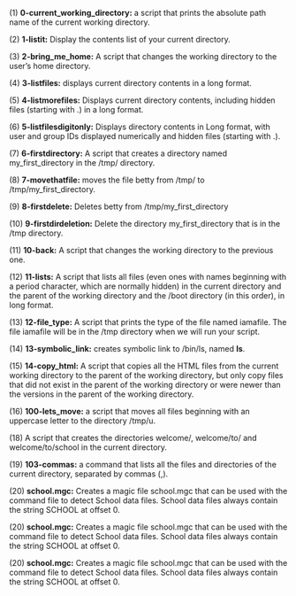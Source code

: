 (1) **0-current_working_directory:** a script that prints the absolute path name of the current working directory.

(2) **1-listit:** Display the contents list of your current directory.

(3) **2-bring_me_home:** A script that changes the working directory to the user’s home directory.

(4) **3-listfiles:** displays current directory contents in a long format.

(5) **4-listmorefiles:** Displays current directory contents, including hidden files (starting with .) in a long format.

(6) **5-listfilesdigitonly:** Displays directory contents in Long format, with user and group IDs displayed numerically and hidden files (starting with .).

(7) **6-firstdirectory:** A script that creates a directory named my_first_directory in the /tmp/ directory.

(8) **7-movethatfile:** moves the file betty from /tmp/ to /tmp/my_first_directory.

(9) **8-firstdelete:** Deletes betty from /tmp/my_first_directory

(10) **9-firstdirdeletion:** Delete the directory my_first_directory that is in the /tmp directory.

(11) **10-back:** A script that changes the working directory to the previous one.

(12) **11-lists:** A script that lists all files (even ones with names beginning with a period character, which are normally hidden) in the current directory and the parent of the working directory and the /boot directory (in this order), in long format.

(13) **12-file_type:** A script that prints the type of the file named iamafile. The file iamafile will be in the /tmp directory when we will run your script.


(14) **13-symbolic_link:** creates symbolic link to /bin/ls, named __ls__.


(15) **14-copy_html:** A script that copies all the HTML files from the current working directory to the parent of the working directory, but only copy files that did not exist in the parent of the working directory or were newer than the versions in the parent of the working directory.


(16) **100-lets_move:** a script that moves all files beginning with an uppercase letter to the directory /tmp/u.


(18) A  script that creates the directories welcome/, welcome/to/ and welcome/to/school in the current directory.


(19) **103-commas:** a command that lists all the files and directories of the current directory, separated by commas (,).


(20) **school.mgc:** Creates a magic file school.mgc that can be used with the command file to detect School data files. School data files always contain the string SCHOOL at offset 0.


(20) **school.mgc:** Creates a magic file school.mgc that can be used with the command file to detect School data files. School data files always contain the string SCHOOL at offset 0.


(20) **school.mgc:** Creates a magic file school.mgc that can be used with the command file to detect School data files. School data files always contain the string SCHOOL at offset 0.
